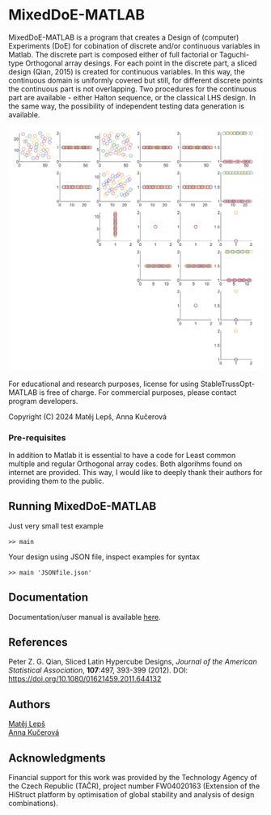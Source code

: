 # MixedDoE-MATLAB


MixedDoE-MATLAB is a program that creates a Design of (computer) Experiments (DoE) for cobination of discrete and/or continuous variables in Matlab. The discrete part is composed either of full factorial or Taguchi-type Orthogonal array desings. For each point in the discrete part, a sliced design (Qian, 2015) is created for continuous variables. In this way, the continuous domain is uniformly covered but still, for different discrete points the continuous part is not overlapping. Two procedures for the continuous part are available - either Halton sequence, or the classical LHS design. In the same way, the possibility of independent testing data generation is available. 

![Example-velmi-maly](Example-velmi-maly.png)


For educational and research purposes, license for using StableTrussOpt-MATLAB is free of charge.
For commercial purposes, please contact program developers.


Copyright (C) 2024 Matěj Lepš, Anna Kučerová

### Pre-requisites

In addition to Matlab it is essential to have a code for Least common multiple and regular Orthogonal array codes. Both algorihms found on internet are provided. This way, I would like to deeply thank their authors for providing them to the public. 

## Running MixedDoE-MATLAB
Just very small test example
```
>> main 
```

Your design using JSON file, inspect examples for syntax
```
>> main 'JSONfile.json'
```
## Documentation
Documentation/user manual is available [here](.pdf).


## References
Peter Z. G. Qian,  Sliced Latin Hypercube Designs, <i>Journal of the American Statistical Association</i>, <b>107</b>:497, 393-399 (2012). DOI: https://doi.org/10.1080/01621459.2011.644132


## Authors
[Matěj Lepš](mailto:matej.leps@fsv.cvut.cz) <br/>
[Anna Kučerová](mailto:anna.kucerova@cvut.cz) <br/>

## Acknowledgments
Financial support for this work was provided by the Technology Agency of the Czech Republic (TAČR), project number FW04020163 (Extension of the HiStruct platform by optimisation of global stability and analysis of design
combinations).